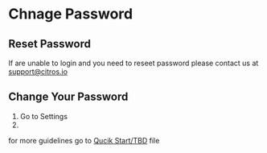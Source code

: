 # Chnage Password


## Reset Password

If are unable to login and you need to reseet password please contact us at support@citros.io

## Change Your Password

1. Go to Settings 
2.  
for more guidelines go to [Qucik Start/TBD](/docs/quickstart/quick_tbd) file
